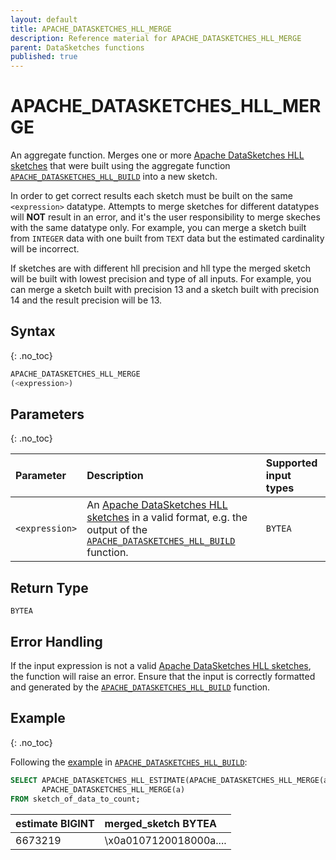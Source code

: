 ```yaml
---
layout: default
title: APACHE_DATASKETCHES_HLL_MERGE
description: Reference material for APACHE_DATASKETCHES_HLL_MERGE
parent: DataSketches functions
published: true
---
```


# APACHE_DATASKETCHES_HLL_MERGE

An aggregate function.
Merges one or more [Apache DataSketches HLL sketches](https://datasketches.apache.org/docs/HLL/HLL.html) that were
built using the aggregate
function [`APACHE_DATASKETCHES_HLL_BUILD`](apache-datasketches-hll-build.md) into a new sketch.

In order to get correct results each sketch must be built on the same `<expression>` datatype.
Attempts to merge sketches for different datatypes will **NOT** result in an error, and it's the user responsibility to
merge skeches with the same datatype only.
For example, you can merge a sketch built from `INTEGER` data with one built from `TEXT` data but the estimated
cardinality will be incorrect.

If sketches are with different hll precision and hll type the merged sketch will be built with lowest precision and type of all inputs.
For example, you can merge a sketch built with precision 13 and a sketch built with precision 14 and the result
precision will be 13.

## Syntax

{: .no_toc}

```sql
APACHE_DATASKETCHES_HLL_MERGE
(<expression>)
```

## Parameters

{: .no_toc}

| Parameter      | Description                                                                                                                                                                                                      | Supported input types |
|:---------------|:-----------------------------------------------------------------------------------------------------------------------------------------------------------------------------------------------------------------|:----------------------|
| `<expression>` | An [Apache DataSketches HLL sketches](https://datasketches.apache.org/docs/HLL/HLL.html) in a valid format, e.g. the output of the [`APACHE_DATASKETCHES_HLL_BUILD`](apache-datasketches-hll-build.md) function. | `BYTEA`               |

## Return Type

`BYTEA`

## Error Handling

If the input expression is not a valid [Apache DataSketches HLL sketches](https://datasketches.apache.org/docs/HLL/HLL.html), the function will raise an error.
Ensure that the input is correctly formatted and generated by the [`APACHE_DATASKETCHES_HLL_BUILD`](apache-datasketches-hll-build.md) function.

## Example

{: .no_toc}

Following the [example](apache-datasketches-hll-build.md#example)
in [`APACHE_DATASKETCHES_HLL_BUILD`](apache-datasketches-hll-build.md):

```sql
SELECT APACHE_DATASKETCHES_HLL_ESTIMATE(APACHE_DATASKETCHES_HLL_MERGE(a)) AS estimate,
       APACHE_DATASKETCHES_HLL_MERGE(a)                                   AS merged_sketch
FROM sketch_of_data_to_count;
```

| estimate BIGINT | merged_sketch BYTEA    |
|:----------------|:-----------------------|
| 6673219         | \x0a0107120018000a.... |
